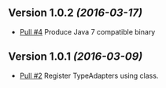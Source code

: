 ## Version 1.0.2 *(2016-03-17)*

* [Pull #4](https://github.com/aaronhe42/ThreeTen-Backport-Gson-Adapter/pull/4) Produce Java 7 compatible binary

## Version 1.0.1 *(2016-03-09)*

* [Pull #2](https://github.com/aaronhe42/ThreeTen-Backport-Gson-Adapter/pull/2) Register TypeAdapters using class.